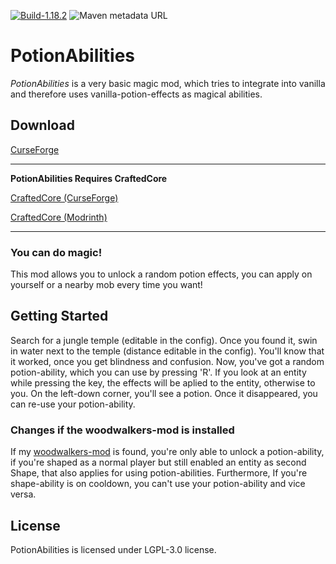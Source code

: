 [![Build-1.18.2](https://github.com/ToCraft/eomtweaks/actions/workflows/gradle-1.18.2.yml/badge.svg)](https://github.com/ToCraft/potionabilities/actions/workflows/gradle-1.18.2.yml)
![Maven metadata URL](https://img.shields.io/maven-metadata/v?metadataUrl=https%3A%2F%2Ftocraft.ddns.net%2Fmaven%2Freleases%2Fdev%2Ftocraft%2Feomtw%2Fmaven-metadata.xml&versionPrefix=1.18.2&label=EoMTweaks)

# PotionAbilities

*PotionAbilities* is a very basic magic mod, which tries to integrate into vanilla and therefore uses vanilla-potion-effects as magical abilities.

## Download

[CurseForge](https://curseforge.com/minecraft/mc-mods/eomtweaks)

---

**PotionAbilities Requires CraftedCore**

[CraftedCore (CurseForge)](https://www.curseforge.com/minecraft/mc-mods/crafted-core)

[CraftedCore (Modrinth)](https://modrinth.com/mod/crafted-core)

---

### You can do magic!

This mod allows you to unlock a random potion effects, you can apply on yourself or a nearby mob every time you want!

## Getting Started

Search for a jungle temple (editable in the config). Once you found it, swin in water next to the temple (distance editable in the config).
You'll know that it worked, once you get blindness and confusion.
Now, you've got a random potion-ability, which you can use by pressing 'R'.
If you look at an entity while pressing the key, the effects will be aplied to the entity, otherwise to you.
On the left-down corner, you'll see a potion. Once it disappeared, you can re-use your potion-ability.

### Changes if the woodwalkers-mod is installed

If my [woodwalkers-mod](https://www.curseforge.com/minecraft/mc-mods/woodwalkers) is found, you're only able to unlock a potion-ability, if you're shaped as a normal player but still enabled an entity as second Shape, that also applies for using potion-abilities. Furthermore, If you're shape-ability is on cooldown, you can't use your potion-ability and vice versa.

## License

PotionAbilities is licensed under LGPL-3.0 license. 
